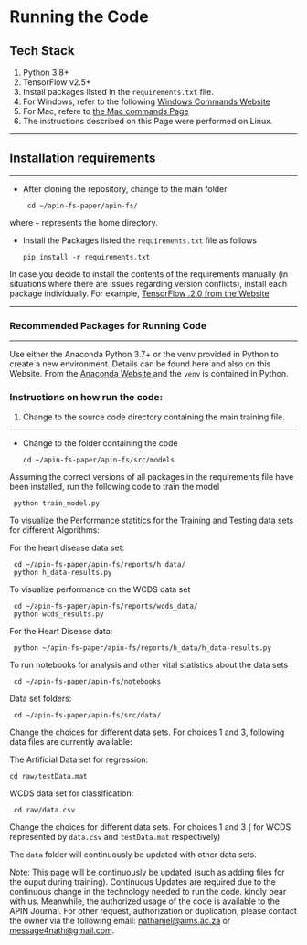 # Running the Code

## Tech Stack
 
1) Python 3.8+
2) TensorFlow v2.5+
3) Install packages listed in the ``` requirements.txt ``` file.
4) For Windows, refer to the following <a href="https://devblogs.microsoft.com/scripting/table-of-basic-powershell-commands/" target="_blank"> Windows Commands Website </a>
5) For Mac, refere to <a href="https://support.apple.com/guide/terminal/execute-commands-and-run-tools-apdb66b5242-0d18-49fc-9c47-a2498b7c91d5/2.9/mac/10.14" target="_blank"> the Mac commands Page </a>
6) The instructions described on this Page were performed on Linux.

<hr>

##  Installation requirements
<hr>

- After cloning the repository, change to the main folder

       cd ~/apin-fs-paper/apin-fs/

where ``` ~ ``` represents the home directory.

- Install the Packages listed the ``` requirements.txt ``` file as follows

      pip install -r requirements.txt


In case you decide to install the contents of the requirements manually (in situations where there are issues regarding version conflicts), install each package individually. For example, <a href="https://www.tensorflow.org/" target="_blank">TensorFlow .2.0 from the Website</a>

<hr>

### Recommended Packages for Running Code
<hr>


Use either the  Anaconda Python 3.7+ or the venv provided in Python to create a new environment. Details can be found here and also on this Website. From the <a href="https://docs.anaconda.com/anaconda/packages/py3.9_win-64/" target="_blank"> Anaconda Website </a> and the ``` venv ``` is contained in Python.
### Instructions on how run the code:


1) Change to the source code directory containing the main training file.
<hr>


- Change to the folder containing the code

      cd ~/apin-fs-paper/apin-fs/src/models

Assuming the correct versions of all packages in the requirements file have been installed, run the following code to train the model

     python train_model.py

To visualize the Performance statitics for the Training and Testing data sets for different Algorithms:

For the heart disease data set:

     cd ~/apin-fs-paper/apin-fs/reports/h_data/
     python h_data-results.py

To visualize performance on the WCDS data set

     cd ~/apin-fs-paper/apin-fs/reports/wcds_data/
     python wcds_results.py

For the Heart Disease data:

     python ~/apin-fs-paper/apin-fs/reports/h_data/h_data-results.py
To run notebooks for analysis and other vital statistics about the data sets

     cd ~/apin-fs-paper/apin-fs/notebooks

Data set folders:

     cd ~/apin-fs-paper/apin-fs/src/data/

Change the choices for different data sets. For choices 1 and 3, following data files are currently available:

The Artificial Data set for regression:

    cd raw/testData.mat

WCDS data set for classification:

     cd raw/data.csv

Change the choices for different data sets. For choices 1 and 3 ( for WCDS represented by ```data.csv``` and ```testData.mat``` respectively)

The ``` data ``` folder will continuously be updated with other data sets.

Note: This page will be continuously be updated (such as adding files for the ouput during training). Continuous Updates are required due to the continuous change in the technology needed to run the code. kindly bear with us. Meanwhile, the authorized usage of the code is available to the APIN Journal. For other request, authorization or duplication, please contact the owner via the following email: <nathaniel@aims.ac.za> or <message4nath@gmail.com>.
